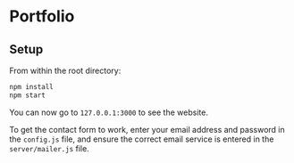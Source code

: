 # Portfolio

## Setup

From within the root directory:

```sh
npm install
npm start
```

You can now go to `127.0.0.1:3000` to see the website.

To get the contact form to work, enter your email address and password in the `config.js` file, and ensure the correct email service is entered in the `server/mailer.js` file.
